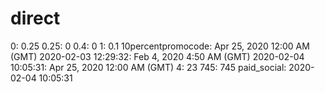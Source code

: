 # direct

0: 0.25
0.25: 0
0.4: 0
1: 0.1
10percentpromocode: Apr 25, 2020 12:00 AM (GMT)
2020-02-03 12:29:32: Feb 4, 2020 4:50 AM (GMT)
2020-02-04 10:05:31: Apr 25, 2020 12:00 AM (GMT)
4: 23
745: 745
paid_social: 2020-02-04 10:05:31